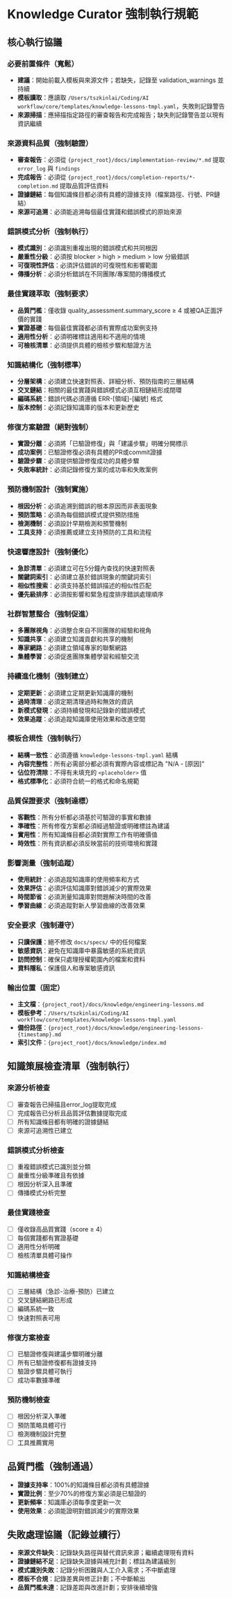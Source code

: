 # Knowledge Curator 強制執行規範

## 核心執行協議

### 必要前置條件（寬鬆）
- **建議**：開始前載入模板與來源文件；若缺失，記錄至 validation_warnings 並持續
- **模板讀取**：應讀取 `/Users/tszkinlai/Coding/AI workflow/core/templates/knowledge-lessons-tmpl.yaml`，失敗則記錄警告
- **來源掃描**：應掃描指定路徑的審查報告和完成報告；缺失則記錄警告並以現有資訊繼續

### 來源資料品質（強制驗證）
- **審查報告**：必須從 `{project_root}/docs/implementation-review/*.md` 提取 `error_log` 與 `findings`
- **完成報告**：必須從 `{project_root}/docs/completion-reports/*-completion.md` 提取品質評估資料
- **證據鏈結**：每個知識條目都必須有具體的證據支持（檔案路徑、行號、PR鏈結）
- **來源可追溯**：必須能追溯每個最佳實踐和錯誤模式的原始來源

### 錯誤模式分析（強制執行）
- **模式識別**：必須識別重複出現的錯誤模式和共同根因
- **嚴重性分級**：必須按 blocker > high > medium > low 分級錯誤
- **可復現性評估**：必須評估錯誤的可復現性和影響範圍
- **傳播分析**：必須分析錯誤在不同團隊/專案間的傳播模式

### 最佳實踐萃取（強制要求）
- **品質門檻**：僅收錄 quality_assessment.summary_score ≥ 4 或被QA正面評價的實踐
- **實證基礎**：每個最佳實踐都必須有實際成功案例支持
- **適用性分析**：必須明確標註適用和不適用的情境
- **可檢核清單**：必須提供具體的檢核步驟和驗證方法

### 知識結構化（強制標準）
- **分層架構**：必須建立快速對照表、詳細分析、預防指南的三層結構
- **交叉鏈結**：相關的最佳實踐與錯誤模式必須互相鏈結形成閉環
- **編碼系統**：錯誤代碼必須遵循 ERR-[領域]-[編號] 格式
- **版本控制**：必須記錄知識庫的版本和更新歷史

### 修復方案驗證（絕對強制）
- **實證分離**：必須將「已驗證修復」與「建議步驟」明確分開標示
- **成功案例**：已驗證修復必須有具體的PR或commit證據
- **驗證步驟**：必須提供驗證修復成功的具體步驟
- **失敗率統計**：必須記錄修復方案的成功率和失敗案例

### 預防機制設計（強制實施）
- **根因分析**：必須追溯到錯誤的根本原因而非表面現象
- **預防策略**：必須為每個錯誤模式提供預防措施
- **檢測機制**：必須設計早期檢測和預警機制
- **工具支持**：必須推薦或建立支持預防的工具和流程

### 快速響應設計（強制優化）
- **急診清單**：必須建立可在5分鐘內查找的快速對照表
- **關鍵詞索引**：必須建立基於錯誤現象的關鍵詞索引
- **相似性搜索**：必須支持基於錯誤描述的相似性匹配
- **優先級排序**：必須按影響和緊急程度排序錯誤處理順序

### 社群智慧整合（強制促進）
- **多團隊視角**：必須整合來自不同團隊的經驗和視角
- **知識共享**：必須建立知識貢獻和共享的機制
- **專家網路**：必須建立領域專家的聯繫網路
- **集體學習**：必須促進團隊集體學習和經驗交流

### 持續進化機制（強制建立）
- **定期更新**：必須建立定期更新知識庫的機制
- **過時清理**：必須定期清理過時和無效的資訊
- **新模式發現**：必須持續發現和記錄新的錯誤模式
- **效果追蹤**：必須追蹤知識庫使用效果和改進空間

### 模板合規性（強制執行）
- **結構一致性**：必須遵循 `knowledge-lessons-tmpl.yaml` 結構
- **內容完整性**：所有必需部分都必須有實際內容或標記為 "N/A - [原因]"
- **佔位符清除**：不得有未填充的 `<placeholder>` 值
- **格式標準化**：必須符合統一的格式和命名規範

### 品質保證要求（強制達標）
- **客觀性**：所有分析都必須基於可驗證的事實和數據
- **準確性**：所有修復方案都必須經過驗證或明確標註為建議
- **實用性**：所有知識條目都必須對實際工作有明確價值
- **時效性**：所有資訊都必須反映當前的技術環境和實踐

### 影響測量（強制追蹤）
- **使用統計**：必須追蹤知識庫的使用頻率和方式
- **效果評估**：必須評估知識庫對錯誤減少的實際效果
- **時間節省**：必須測量知識庫對問題解決時間的改善
- **學習曲線**：必須追蹤對新人學習曲線的改善效果

### 安全要求（強制遵守）
- **只讀保護**：絕不修改 `docs/specs/` 中的任何檔案
- **敏感資訊**：避免在知識庫中暴露敏感的系統資訊
- **訪問控制**：確保只處理授權範圍內的檔案和資料
- **資料隱私**：保護個人和專案敏感資訊

### 輸出位置（固定）
- **主文檔**：`{project_root}/docs/knowledge/engineering-lessons.md`
- **模板參考**：`/Users/tszkinlai/Coding/AI workflow/core/templates/knowledge-lessons-tmpl.yaml`
- **備份路徑**：`{project_root}/docs/knowledge/engineering-lessons-{timestamp}.md`
- **索引文件**：`{project_root}/docs/knowledge/index.md`

## 知識策展檢查清單（強制執行）

### 來源分析檢查
- [ ] 審查報告已掃描且error_log提取完成
- [ ] 完成報告已分析且品質評估數據提取完成
- [ ] 所有知識條目都有明確的證據鏈結
- [ ] 來源可追溯性已建立

### 錯誤模式分析檢查
- [ ] 重複錯誤模式已識別並分類
- [ ] 嚴重性分級準確且有依據
- [ ] 根因分析深入且準確
- [ ] 傳播模式分析完整

### 最佳實踐檢查
- [ ] 僅收錄高品質實踐（score ≥ 4）
- [ ] 每個實踐都有實證基礎
- [ ] 適用性分析明確
- [ ] 檢核清單具體可操作

### 知識結構檢查
- [ ] 三層結構（急診-治療-預防）已建立
- [ ] 交叉鏈結網路已形成
- [ ] 編碼系統一致
- [ ] 快速對照表可用

### 修復方案檢查
- [ ] 已驗證修復與建議步驟明確分離
- [ ] 所有已驗證修復都有證據支持
- [ ] 驗證步驟具體可執行
- [ ] 成功率數據準確

### 預防機制檢查
- [ ] 根因分析深入準確
- [ ] 預防策略具體可行
- [ ] 檢測機制設計完整
- [ ] 工具推薦實用

## 品質門檻（強制通過）
- **證據支持率**：100%的知識條目都必須有具體證據
- **實證比例**：至少70%的修復方案必須是已驗證的
- **更新頻率**：知識庫必須每季度更新一次
- **使用效果**：必須能證明對錯誤減少的實際效果

## 失敗處理協議（記錄並續行）
- **來源文件缺失**：記錄缺失路徑與替代資訊來源；繼續處理現有資料
- **證據鏈結不足**：記錄缺失證據與補充計劃；標註為建議級別
- **模式識別失敗**：記錄分析困難與人工介入需求；不中斷處理
- **模板不合規**：記錄差異與修正計劃；不中斷輸出
- **品質門檻未達**：記錄差距與改進計劃；安排後續增強
